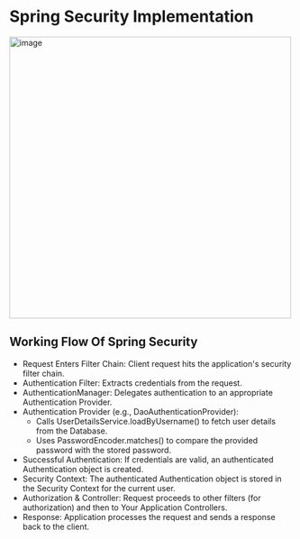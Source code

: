 # Spring Security Implementation


<img width="500" height="500" alt="image" src="https://github.com/user-attachments/assets/d2370645-e345-41b9-9cd9-88b21924285c" />

## Working Flow Of Spring Security

- Request Enters Filter Chain: Client request hits the application's security filter chain.
- Authentication Filter: Extracts credentials from the request.
- AuthenticationManager: Delegates authentication to an appropriate Authentication Provider.
- Authentication Provider (e.g., DaoAuthenticationProvider):
  - Calls UserDetailsService.loadByUsername() to fetch user details from the Database.
  - Uses PasswordEncoder.matches() to compare the provided password with the stored password.
- Successful Authentication: If credentials are valid, an authenticated Authentication object is created.
- Security Context: The authenticated Authentication object is stored in the Security Context for the current user.
- Authorization & Controller: Request proceeds to other filters (for authorization) and then to Your Application Controllers.
- Response: Application processes the request and sends a response back to the client.
